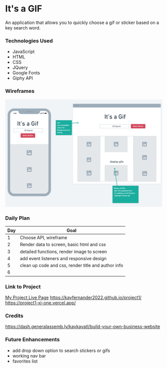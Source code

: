 # It's a GIF

An application that allows you to quickly choose a gif or sticker based on a key search word.

### Technologies Used

- JavaScript
- HTML
- CSS
- JQuery
- Google Fonts
- Giphy API


### Wireframes

![Its a Gif layout](./wireframe2.png)


### Daily Plan

|Day|Goal|
|----|----|
| 1 | Choose API, wireframe |
| 2 | Render data to screen, basic html and css |
| 3 | detailed functions, render image to screen |
| 4 | add event listeners and responsive design |
| 5 | clean up code and css, render title and author info |
| 6 |  |


### Link to Project
[My Project Live Page](https://kayfernander2022.github.io/project1/)
https://kayfernander2022.github.io/project1/
https://project1-xi-one.vercel.app/

### Credits

https://dash.generalassemb.ly/kaykayatl/build-your-own-business-website

### Future Enhancements

- add drop down option to search stickers or gifs
- working nav bar
- favorites list